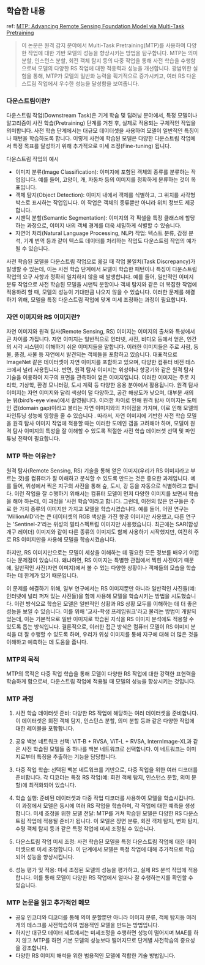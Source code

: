 ## 학습한 내용
ref: [MTP: Advancing Remote Sensing Foundation Model via Multi-Task Pretraining](https://arxiv.org/abs/2403.13430v1)

> 이 논문은 원격 감지 분야에서 Multi-Task Pretraining(MTP)를 사용하여 다양한 작업에 대한 기반 모델의 성능을 향상시키는 방법을 탐구합니다. MTP는 의미 분할, 인스턴스 분할, 회전 객체 탐지 등의 다중 작업을 통해 사전 학습을 수행함으로써 모델의 다양한 RS 작업에 대한 적응력과 성능을 개선합니다. 광범위한 실험을 통해, MTP가 모델의 일반화 능력을 획기적으로 증가시키고, 여러 RS 다운스트림 작업에서 우수한 성능을 달성함을 보여줍니다.

### 다운스트림이란?
다운스트림 작업(Downstream Task)은 기계 학습 및 딥러닝 분야에서, 특정 모델이나 알고리즘이 사전 학습(Pretraining) 단계를 거친 후, 실제로 적용되는 구체적인 작업을 의미합니다. 사전 학습 단계에서는 대규모 데이터셋을 사용하여 모델이 일반적인 특징이나 패턴을 학습하도록 합니다. 이렇게 사전에 학습된 모델은 다양한 다운스트림 작업에서 특정 목표를 달성하기 위해 추가적으로 미세 조정(Fine-tuning) 됩니다.

다운스트림 작업의 예시
- 이미지 분류(Image Classification): 이미지에 포함된 객체의 종류를 분류하는 작업입니다. 예를 들어, 고양이, 개, 자동차 등의 이미지를 정확하게 분류하는 것이 목표입니다.
- 객체 탐지(Object Detection): 이미지 내에서 객체를 식별하고, 그 위치를 사각형 박스로 표시하는 작업입니다. 이 작업은 객체의 종류뿐만 아니라 위치 정보도 제공합니다.
- 시맨틱 분할(Semantic Segmentation): 이미지의 각 픽셀을 특정 클래스에 할당하는 과정으로, 이미지 내의 객체 경계를 더욱 세밀하게 식별할 수 있습니다.
- 자연어 처리(Natural Language Processing, NLP) 작업: 텍스트 분류, 감정 분석, 기계 번역 등과 같이 텍스트 데이터를 처리하는 작업도 다운스트림 작업의 예가 될 수 있습니다.

사전 학습된 모델을 다운스트림 작업으로 옮길 때 작업 불일치(Task Discrepancy)가 발생할 수 있는데, 이는 사전 학습 단계에서 모델이 학습한 패턴이나 특징이 다운스트림 작업의 요구 사항과 정확히 일치하지 않을 때 발생합니다. 예를 들어, 일반적인 이미지 분류 작업으로 사전 학습된 모델을 시맨틱 분할이나 객체 탐지와 같은 더 복잡한 작업에 적용하려 할 때, 모델의 성능이 기대만큼 나오지 않을 수 있습니다. 이러한 문제를 해결하기 위해, 모델을 특정 다운스트림 작업에 맞게 미세 조정하는 과정이 필요합니다.

### 자연 이미지와 RS 이미지란?

자연 이미지와 원격 탐사(Remote Sensing, RS) 이미지는 이미지의 출처와 특성에서 큰 차이를 가집니다. 자연 이미지는 일반적으로 인터넷, 사진, 비디오 등에서 얻은, 인간의 시각 시스템이 이해하기 쉬운 이미지들을 말합니다. 이러한 이미지들은 주로 사람, 동물, 풍경, 사물 등 자연에서 발견되는 객체들을 포함하고 있습니다. 대표적으로 ImageNet 같은 데이터셋이 자연 이미지를 포함하고 있으며, 다양한 컴퓨터 비전 태스크에서 널리 사용됩니다.
반면, 원격 탐사 이미지는 위성이나 항공기와 같은 원격 탐사 기술을 이용하여 지구의 표면을 관측하여 얻은 이미지입니다. 이러한 이미지는 주로 지리학, 기상학, 환경 모니터링, 도시 계획 등 다양한 응용 분야에서 활용됩니다. 원격 탐사 이미지는 자연 이미지와 달리 색상이 덜 다양하고, 공간 해상도가 낮으며, 대부분 새의 눈 뷰(bird’s-eye view)에서 촬영됩니다. 이러한 차이로 인해 원격 탐사 이미지는 도메인 갭(domain gap)이라고 불리는 자연 이미지와의 차이점을 가지며, 이로 인해 모델의 파인튜닝 성능에 영향을 줄 수 있습니다 .
따라서, 자연 이미지에 기반한 사전 학습 모델을 원격 탐사 이미지 작업에 적용할 때는 이러한 도메인 갭을 고려해야 하며, 모델이 원격 탐사 이미지의 특성을 잘 이해할 수 있도록 적절한 사전 학습 데이터셋 선택 및 파인튜닝 전략이 필요합니다.

### MTP 하는 이유는?

원격 탐사(Remote Sensing, RS) 기술을 통해 얻은 이미지(우리가 RS 이미지라고 부르는 것)를 컴퓨터가 잘 이해하고 분석할 수 있도록 만드는 것은 중요한 과제입니다. 예를 들어, 위성에서 찍은 지구의 사진을 통해 숲, 도시, 강 등을 자동으로 식별하려고 합니다. 이런 작업을 잘 수행하기 위해서는 컴퓨터 모델이 먼저 다양한 이미지를 보면서 학습을 해야 하는데, 이 과정을 '사전 학습'이라고 합니다.
그런데, 이전의 많은 연구들은 주로 한 가지 종류의 이미지만 가지고 모델을 학습시켰습니다. 예를 들어, 어떤 연구는 'MillionAID'라는 큰 데이터셋의 RGB 색상을 가진 항공 이미지만 사용했고, 다른 연구는 'Sentinel-2'라는 위성의 멀티스펙트럼 이미지만 사용했습니다. 최근에는 SAR(합성 개구 레이더) 이미지와 같이 다른 종류의 이미지도 함께 사용하기 시작했지만, 여전히 주로 RS 이미지만을 사용해 모델을 학습시켰습니다.

하지만, RS 이미지만으로는 모델이 세상을 이해하는 데 필요한 모든 정보를 배우기 어렵다는 문제점이 있습니다. 왜냐하면, RS 이미지는 특별한 관점에서 찍힌 사진이기 때문에, 일반적인 사진(자연 이미지)에서 볼 수 있는 다양한 상황이나 객체들의 모습을 학습하는 데 한계가 있기 때문입니다.

이 문제를 해결하기 위해, 일부 연구에서는 RS 이미지뿐만 아니라 일반적인 사진들(예: 인터넷에 널리 퍼져 있는 사진들)을 함께 사용해 모델을 학습시키는 방법을 시도했습니다. 이런 방식으로 학습된 모델은 일반적인 상황과 RS 상황 모두를 이해하는 데 더 좋은 성능을 보일 수 있습니다. 이를 위해 '교사-학생 프레임워크'라고 불리는 방법이 개발되었는데, 이는 기본적으로 일반 이미지로 학습된 지식을 RS 이미지 분석에도 적용할 수 있도록 돕는 방식입니다.
결론적으로, 이러한 접근 방식은 컴퓨터 모델이 RS 이미지 분석을 더 잘 수행할 수 있도록 하며, 우리가 위성 이미지를 통해 지구에 대해 더 많은 것을 이해하고 예측하는 데 도움을 줍니다.

### MTP의 목적
MTP의 목적은 다중 작업 학습을 통해 모델이 다양한 RS 작업에 대한 강력한 표현력을 학습하게 함으로써, 다운스트림 작업에 적용될 때 모델의 성능을 향상시키는 것입니다.


### MTP 과정
1. 사전 학습 데이터셋 준비: 다양한 RS 작업에 해당하는 여러 데이터셋을 준비합니다. 이 데이터셋은 회전 객체 탐지, 인스턴스 분할, 의미 분할 등과 같은 다양한 작업에 대한 레이블을 포함합니다.


2. 공유 백본 네트워크 선택: ViT-B + RVSA, ViT-L + RVSA, InternImage-XL과 같은 사전 학습된 모델들 중 하나를 백본 네트워크로 선택합니다. 이 네트워크는 이미지로부터 특징을 추출하는 기능을 담당합니다.


3. 다중 작업 학습: 선택된 백본 네트워크를 기반으로, 다중 작업을 위한 여러 디코더를 준비합니다. 각 디코더는 특정 RS 작업(예: 회전 객체 탐지, 인스턴스 분할, 의미 분할)에 최적화되어 있습니다.


4. 학습 실행: 준비된 데이터셋과 다중 작업 디코더를 사용하여 모델을 학습시킵니다. 이 과정에서 모델은 동시에 여러 RS 작업을 학습하며, 각 작업에 대한 예측을 생성합니다.
미세 조정을 위한 모델 전달: MTP를 거쳐 학습된 모델은 다양한 RS 다운스트림 작업에 적용될 준비가 됩니다. 이 모델은 장면 분류, 회전 객체 탐지, 변화 탐지, 수평 객체 탐지 등과 같은 특정 작업에 미세 조정될 수 있습니다.


5. 다운스트림 작업 미세 조정: 사전 학습된 모델을 특정 다운스트림 작업에 대한 데이터셋으로 미세 조정합니다. 이 단계에서 모델은 특정 작업에 대해 추가적으로 학습되어 성능을 향상시킵니다.


6. 성능 평가 및 적용: 미세 조정된 모델의 성능을 평가하고, 실제 RS 분석 작업에 적용합니다. 이를 통해 모델이 다양한 RS 작업에서 얼마나 잘 수행하는지를 확인할 수 있습니다.

### MTP 논문을 읽고 추가적인 메모

- 공유 인코더와 디코더를 통해 의미 분할뿐만 아니라 이미지 분류, 객체 탐지등 여러개의 테스크를 사전학습하여 범용적인 모델을 만드는 방법입니다.
- 하지만 대규모 데이터 세트에서는 미세조정을 수행하면 성능이 떨어지며 MAE를 하지 않고 MTP를 하면 기본 모델의 성능보다 떨어지므로 단계별 사전학습의 중요성을 강조합니다.
- 다양한 RS 이미지 해석을 위한 범용적인 모델에 적합한 기술 방법입니다.


